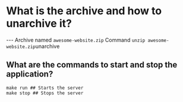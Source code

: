 # What is the archive and how to unarchive it?

--- Archive named `awesome-website.zip` Command `unzip awesome-website.zip`unarchive

## What are the commands to start and stop the application?

```shell
make run ## Starts the server
make stop ## Stops the server
